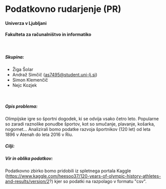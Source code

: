 # Podatkovno rudarjenje (PR)
#### Univerza v Ljubljani
#### Fakulteta za računalništvo in informatiko
<br>

##### Skupina:
 - Žiga Šolar	
 - Andraž Simčič (as7495@student.uni-lj.si)
 - Simon Klemenčič
 - Nejc Kozjek
 
<br>

##### Opis problema:

Olimpijske igre so športni dogodek, ki se odvija vsako četro leto. Popularne so zaradi raznolike ponudbe športov, kot so smučanje, plavanje, košarka, nogomet...
Analizirali bomo podatke razvoja športnikov (120 let) od leta 1896 v Atenah do leta 2016 v Riu.

##### Cilji:



##### Vir in oblika podatkov:
 
Podatkovno zbirko bomo pridobili iz spletnega portala Kaggle (https://www.kaggle.com/heesoo37/120-years-of-olympic-history-athletes-and-results/version/2?) kjer so podatki na razpolago v formatu "csv".